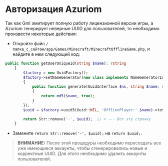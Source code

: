 # Авторизация Azuriom

Так как Gml эмитирует полную работу лицензионной версии игры, а
Azuriom генерирует неверные UUID для пользователей, то необходимо произвести некоторые действия:

- Откройте файл ```/папка_с_сайтом/app/Games/Minecraft/MinecraftOfflineGame.php```, и найдите в нем следующий код:

```php
public function getUserUniqueId(string $name): ?string
    {
        $factory = new UuidFactory();
        $factory->setNameGenerator(new class implements NameGeneratorInterface
        {
            public function generate(UuidInterface $ns, string $name, string $hashAlgorithm): string
            {
                return md5($name, true);
            }
        });
        $uuid = $factory->uuid3(Uuid::NIL, 'OfflinePlayer:'.$name)->toString();

        return Str::remove('-', $uuid);  // < --- Вот эту строчку
    }
```

- Замените ```return Str::remove('-', $uuid);``` на ```return $uuid;```.

> **ВНИМАНИЕ:** После этой процедуры необходимо пересоздать все уже имеющиеся аккаунты, чтобы сгенерировались новые и
> корректные UUID.
> Для этого необходимо удалить аккаунты пользователей.